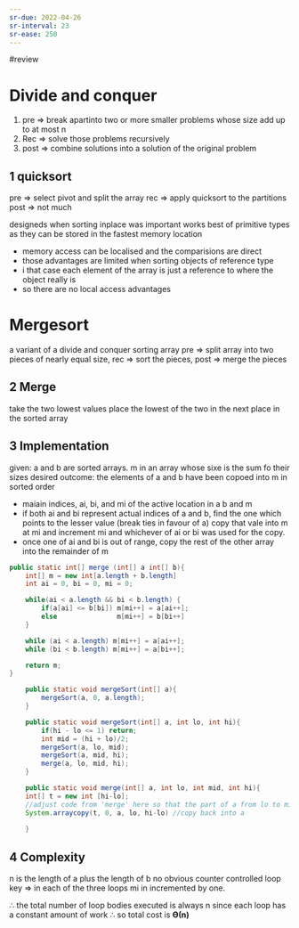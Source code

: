 ```yaml
---
sr-due: 2022-04-26
sr-interval: 23
sr-ease: 250
---
```


#review 
# Divide and conquer
1. pre ⇒ break apartinto two or more smaller problems whose size add up to at most n
2. Rec ⇒ solve those problems recursively
3. post ⇒ combine solutions into a solution of the original problem

## 1 quicksort
pre ⇒ select pivot and split the array
rec ⇒ apply quicksort to the partitions
post ⇒ not much

designeds when sorting inplace was important
works best of primitive types as they can be stored in the fastest memory location
- memory access can be localised and the comparisions are direct
- those advantages are limited when sorting objects of reference type
- i that case each element of the array is just a reference to where the object really is
- so there are no local access advantages

# Mergesort
a variant of a divide and conquer sorting array
pre ⇒ split array into two pieces of nearly equal size,
rec ⇒ sort the pieces, 
post ⇒ merge the pieces

## 2 Merge
take the two lowest values
place the lowest of the two in the next place in the sorted array

## 3 Implementation
given: a and b are sorted arrays. m in an array whose sixe is the sum fo their sizes
desired outcome: the elements of a and b have been copoed into m in sorted order

- maiain indices, ai, bi, and mi of the active location in a b and m
- if both ai and bi represent actual indices of a and b, find the one which points to the lesser value (break ties in favour of a) copy that vale into m at mi and increment mi and whichever of ai or bi was used for the copy.
- once one of ai and bi is out of range, copy the rest of the other array into the remainder of m

```java
public static int[] merge (int[] a int[] b){
	int[] m = new int[a.length + b.length]
	int ai = 0, bi = 0, mi = 0;

	while(ai < a.length && bi < b.length) {
		if(a[ai] <= b[bi]) m[mi++] = a[ai++];
		else               m[mi++] = b[bi++]
	}

	while (ai < a.length) m[mi++] = a[ai++];
	while (bi < b.length) m[mi++] = a[bi++];

	return m;
}
```

```java
	public static void mergeSort(int[] a){
		mergeSort(a, 0, a.length);
	}

	public static void mergeSort(int[] a, int lo, int hi){
		if(hi - lo <= 1) return;
		int mid = (hi + lo)/2;
		mergeSort(a, lo, mid);
		mergeSort(a, mid, hi);
		merge(a, lo, mid, hi);
	}

	public static void merge(int[] a, int lo, int mid, int hi){
	int[] t = new int [hi-lo]; 
	//adjust code from 'merge' here so that the part of a from lo to mid, and the part of a from mid to hi are merged into t
	System.arraycopy(t, 0, a, lo, hi-lo) //copy back into a
	
	}


```

## 4 Complexity
n is the length of a plus the length of b
no obvious counter controlled loop
key ⇒ in each of the three loops mi in incremented by one.

∴ the total number of loop bodies executed is always n
since each loop has a constant amount of work
∴ so total  cost is **ϴ(n)**

